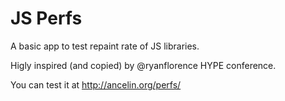 JS Perfs
===========

A basic app to test repaint rate of JS libraries.

Higly inspired (and copied) by @ryanflorence HYPE conference.

You can test it at http://ancelin.org/perfs/